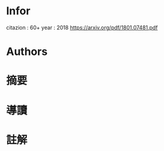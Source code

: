 # Infor

citazion : 60+
year : 2018
https://arxiv.org/pdf/1801.07481.pdf

# Authors

# 摘要

# 導讀

# 註解
